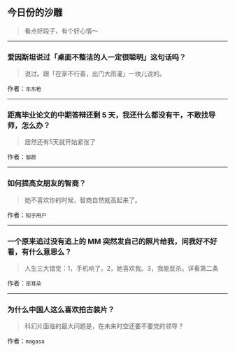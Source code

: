 ## 今日份的沙雕

> 看点好段子，有个好心情～


 
---

### 爱因斯坦说过「桌面不整洁的人一定很聪明」这句话吗？

> 说过。跟「在家不行善，出门大雨灌」一块儿说的。


作者：`东东枪`

---

### 距离毕业论文的中期答辩还剩 5 天，我还什么都没有干，不敢找导师，怎么办？

> 居然还有5天就开始紧张了


作者：`邹蔚`

---

### 如何提高女朋友的智商？

> 她不喜欢你的时候，智商自然就高起来了。


作者：`知乎用户`

---

### 一个原来追过没有追上的 MM 突然发自己的照片给我，问我好不好看，有什么意思么？

> 人生三大错觉：1，手机响了。2，她喜欢我。3，我能反杀。详看第二条


作者：`巫耳朵`

---

### 为什么中国人这么喜欢拍古装片？

> 科幻片面临的最大问题是，在未来时空还要不要党的领导？


作者：`magasa`